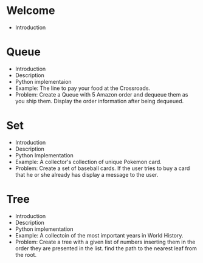# Welcome
- Introduction

# Queue
- Introduction
- Description
- Python implementaion
- Example: The line to pay your food at the Crossroads. 
- Problem: Create a Queue with 5 Amazon order and dequeue    them as you ship them. Display the order information after being dequeued. 
  
  
# Set
- Introduction
- Description
- Python Implementation
- Example: A collector's collection of unique Pokemon card. 
- Problem: Create a set of baseball cards. If the user tries to buy a card that he or she already has display a message to the user. 

# Tree
- Introduction
- Description
- Python implementation 
- Example: A collectoin of the most important years in World History.
- Problem: Create a tree with a given list of numbers inserting them in the order they are presented in the list. find the path to the nearest leaf from the root. 



